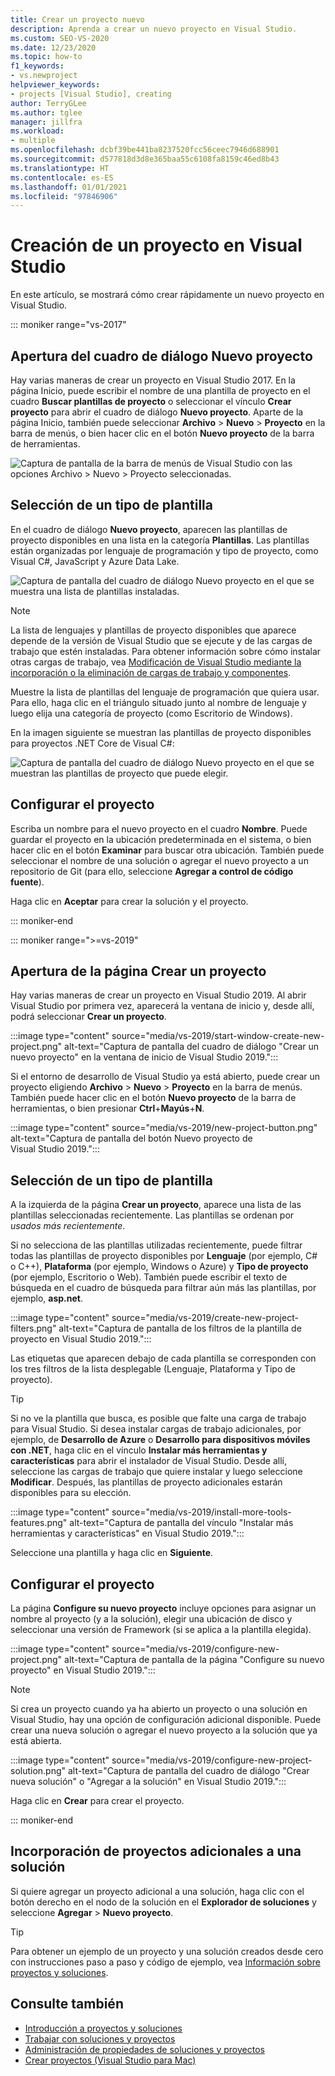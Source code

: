 ```yaml
---
title: Crear un proyecto nuevo
description: Aprenda a crear un nuevo proyecto en Visual Studio.
ms.custom: SEO-VS-2020
ms.date: 12/23/2020
ms.topic: how-to
f1_keywords:
- vs.newproject
helpviewer_keywords:
- projects [Visual Studio], creating
author: TerryGLee
ms.author: tglee
manager: jillfra
ms.workload:
- multiple
ms.openlocfilehash: dcbf39be441ba8237520fcc56ceec7946d688901
ms.sourcegitcommit: d577818d3d8e365baa55c6108fa8159c46ed8b43
ms.translationtype: HT
ms.contentlocale: es-ES
ms.lasthandoff: 01/01/2021
ms.locfileid: "97846906"
---
```

# <a name="create-a-new-project-in-visual-studio"></a>Creación de un proyecto en Visual Studio

En este artículo, se mostrará cómo crear rápidamente un nuevo proyecto en Visual Studio.

::: moniker range="vs-2017"

## <a name="open-the-new-project-dialog"></a>Apertura del cuadro de diálogo Nuevo proyecto

Hay varias maneras de crear un proyecto en Visual Studio 2017. En la página Inicio, puede escribir el nombre de una plantilla de proyecto en el cuadro **Buscar plantillas de proyecto** o seleccionar el vínculo **Crear proyecto** para abrir el cuadro de diálogo **Nuevo proyecto**. Aparte de la página Inicio, también puede seleccionar **Archivo** > **Nuevo** > **Proyecto** en la barra de menús, o bien hacer clic en el botón **Nuevo proyecto** de la barra de herramientas.

![Captura de pantalla de la barra de menús de Visual Studio con las opciones Archivo > Nuevo > Proyecto seleccionadas.](./media/vside-newproject1.png)

## <a name="select-a-template-type"></a>Selección de un tipo de plantilla

En el cuadro de diálogo **Nuevo proyecto**, aparecen las plantillas de proyecto disponibles en una lista en la categoría **Plantillas**. Las plantillas están organizadas por lenguaje de programación y tipo de proyecto, como Visual C#, JavaScript y Azure Data Lake.

![Captura de pantalla del cuadro de diálogo Nuevo proyecto en el que se muestra una lista de plantillas instaladas.](./media/vside-newproject-templates-list.png)

> [!NOTE]
> La lista de lenguajes y plantillas de proyecto disponibles que aparece depende de la versión de Visual Studio que se ejecute y de las cargas de trabajo que estén instaladas. Para obtener información sobre cómo instalar otras cargas de trabajo, vea [Modificación de Visual Studio mediante la incorporación o la eliminación de cargas de trabajo y componentes](../install/modify-visual-studio.md).

Muestre la lista de plantillas del lenguaje de programación que quiera usar. Para ello, haga clic en el triángulo situado junto al nombre de lenguaje y luego elija una categoría de proyecto (como Escritorio de Windows).

En la imagen siguiente se muestran las plantillas de proyecto disponibles para proyectos .NET Core de Visual C#:

![Captura de pantalla del cuadro de diálogo Nuevo proyecto en el que se muestran las plantillas de proyecto que puede elegir.](./media/new-project-dialog-net-core.png)

## <a name="configure-your-project"></a>Configurar el proyecto

Escriba un nombre para el nuevo proyecto en el cuadro **Nombre**. Puede guardar el proyecto en la ubicación predeterminada en el sistema, o bien hacer clic en el botón **Examinar** para buscar otra ubicación. También puede seleccionar el nombre de una solución o agregar el nuevo proyecto a un repositorio de Git (para ello, seleccione **Agregar a control de código fuente**).

Haga clic en **Aceptar** para crear la solución y el proyecto.

::: moniker-end

::: moniker range=">=vs-2019"

## <a name="open-the-create-a-new-project-page"></a>Apertura de la página Crear un proyecto

Hay varias maneras de crear un proyecto en Visual Studio 2019. Al abrir Visual Studio por primera vez, aparecerá la ventana de inicio y, desde allí, podrá seleccionar **Crear un proyecto**.

:::image type="content" source="media/vs-2019/start-window-create-new-project.png" alt-text="Captura de pantalla del cuadro de diálogo &quot;Crear un nuevo proyecto&quot; en la ventana de inicio de Visual Studio 2019.":::

Si el entorno de desarrollo de Visual Studio ya está abierto, puede crear un proyecto eligiendo **Archivo** > **Nuevo** > **Proyecto** en la barra de menús. También puede hacer clic en el botón **Nuevo proyecto** de la barra de herramientas, o bien presionar **Ctrl**+**Mayús**+**N**.

:::image type="content" source="media/vs-2019/new-project-button.png" alt-text="Captura de pantalla del botón Nuevo proyecto de Visual Studio 2019.":::

## <a name="select-a-template-type"></a>Selección de un tipo de plantilla

A la izquierda de la página **Crear un proyecto**, aparece una lista de las plantillas seleccionadas recientemente. Las plantillas se ordenan por *usados más recientemente*.

Si no selecciona de las plantillas utilizadas recientemente, puede filtrar todas las plantillas de proyecto disponibles por **Lenguaje** (por ejemplo, C# o C++), **Plataforma** (por ejemplo, Windows o Azure) y **Tipo de proyecto** (por ejemplo, Escritorio o Web). También puede escribir el texto de búsqueda en el cuadro de búsqueda para filtrar aún más las plantillas, por ejemplo, **asp.net**.

:::image type="content" source="media/vs-2019/create-new-project-filters.png" alt-text="Captura de pantalla de los filtros de la plantilla de proyecto en Visual Studio 2019.":::

Las etiquetas que aparecen debajo de cada plantilla se corresponden con los tres filtros de la lista desplegable (Lenguaje, Plataforma y Tipo de proyecto).

> [!TIP]
> Si no ve la plantilla que busca, es posible que falte una carga de trabajo para Visual Studio. Si desea instalar cargas de trabajo adicionales, por ejemplo, de **Desarrollo de Azure** o **Desarrollo para dispositivos móviles con .NET**, haga clic en el vínculo **Instalar más herramientas y características** para abrir el instalador de Visual Studio. Desde allí, seleccione las cargas de trabajo que quiere instalar y luego seleccione **Modificar**. Después, las plantillas de proyecto adicionales estarán disponibles para su elección.
>
> :::image type="content" source="media/vs-2019/install-more-tools-features.png" alt-text="Captura de pantalla del vínculo &quot;Instalar más herramientas y características&quot; en Visual Studio 2019.":::

Seleccione una plantilla y haga clic en **Siguiente**.

## <a name="configure-your-project"></a>Configurar el proyecto

La página **Configure su nuevo proyecto** incluye opciones para asignar un nombre al proyecto (y a la solución), elegir una ubicación de disco y seleccionar una versión de Framework (si se aplica a la plantilla elegida).

:::image type="content" source="media/vs-2019/configure-new-project.png" alt-text="Captura de pantalla de la página &quot;Configure su nuevo proyecto&quot; en Visual Studio 2019.":::

> [!NOTE]
> Si crea un proyecto cuando ya ha abierto un proyecto o una solución en Visual Studio, hay una opción de configuración adicional disponible. Puede crear una nueva solución o agregar el nuevo proyecto a la solución que ya está abierta.
>
> :::image type="content" source="media/vs-2019/configure-new-project-solution.png" alt-text="Captura de pantalla del cuadro de diálogo &quot;Crear nueva solución&quot; o &quot;Agregar a la solución&quot; en Visual Studio 2019.":::

Haga clic en **Crear** para crear el proyecto.

::: moniker-end

## <a name="add-additional-projects-to-a-solution"></a>Incorporación de proyectos adicionales a una solución

Si quiere agregar un proyecto adicional a una solución, haga clic con el botón derecho en el nodo de la solución en el **Explorador de soluciones** y seleccione **Agregar** > **Nuevo proyecto**.

> [!TIP]
> Para obtener un ejemplo de un proyecto y una solución creados desde cero con instrucciones paso a paso y código de ejemplo, vea [Información sobre proyectos y soluciones](../get-started/tutorial-projects-solutions.md).

## <a name="see-also"></a>Consulte también

- [Introducción a proyectos y soluciones](../get-started/tutorial-projects-solutions.md)
- [Trabajar con soluciones y proyectos](creating-solutions-and-projects.md)
- [Administración de propiedades de soluciones y proyectos](managing-project-and-solution-properties.md)
- [Crear proyectos (Visual Studio para Mac)](/visualstudio/mac/create-new-projects)